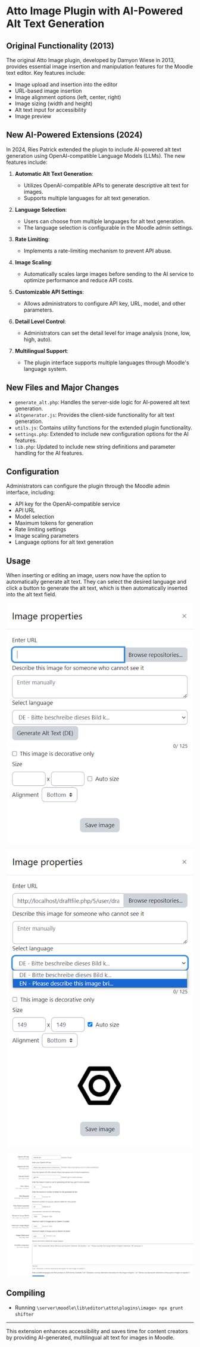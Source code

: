 # Atto Image Plugin with AI-Powered Alt Text Generation

## Original Functionality (2013)
The original Atto Image plugin, developed by Damyon Wiese in 2013, provides essential image insertion and manipulation features for the Moodle text editor. Key features include:

- Image upload and insertion into the editor
- URL-based image insertion
- Image alignment options (left, center, right)
- Image sizing (width and height)
- Alt text input for accessibility
- Image preview

## New AI-Powered Extensions (2024)
In 2024, Ries Patrick extended the plugin to include AI-powered alt text generation using OpenAI-compatible Language Models (LLMs). The new features include:

1. **Automatic Alt Text Generation**: 
   - Utilizes OpenAI-compatible APIs to generate descriptive alt text for images.
   - Supports multiple languages for alt text generation.

2. **Language Selection**:
   - Users can choose from multiple languages for alt text generation.
   - The language selection is configurable in the Moodle admin settings.

3. **Rate Limiting**:
   - Implements a rate-limiting mechanism to prevent API abuse.

4. **Image Scaling**:
   - Automatically scales large images before sending to the AI service to optimize performance and reduce API costs.

5. **Customizable API Settings**:
   - Allows administrators to configure API key, URL, model, and other parameters.

6. **Detail Level Control**:
   - Administrators can set the detail level for image analysis (none, low, high, auto).

7. **Multilingual Support**:
   - The plugin interface supports multiple languages through Moodle's language system.

## New Files and Major Changes

- `generate_alt.php`: Handles the server-side logic for AI-powered alt text generation.
- `altgenerator.js`: Provides the client-side functionality for alt text generation.
- `utils.js`: Contains utility functions for the extended plugin functionality.
- `settings.php`: Extended to include new configuration options for the AI features.
- `lib.php`: Updated to include new string definitions and parameter handling for the AI features.

## Configuration

Administrators can configure the plugin through the Moodle admin interface, including:

- API key for the OpenAI-compatible service
- API URL
- Model selection
- Maximum tokens for generation
- Rate limiting settings
- Image scaling parameters
- Language options for alt text generation

## Usage

When inserting or editing an image, users now have the option to automatically generate alt text. They can select the desired language and click a button to generate the alt text, which is then automatically inserted into the alt text field.

![Default Interface](/assetsmarkdown/default_interface.PNG)

![Language Interface](/assetsmarkdown/language_interface.PNG)

![Settings Interface](/assetsmarkdown/Settings_interface.PNG)


## Compiling  

- Running `\server\moodle\lib\editor\atto\plugins\image> npx grunt shifter`
---

This extension enhances accessibility and saves time for content creators by providing AI-generated, multilingual alt text for images in Moodle.